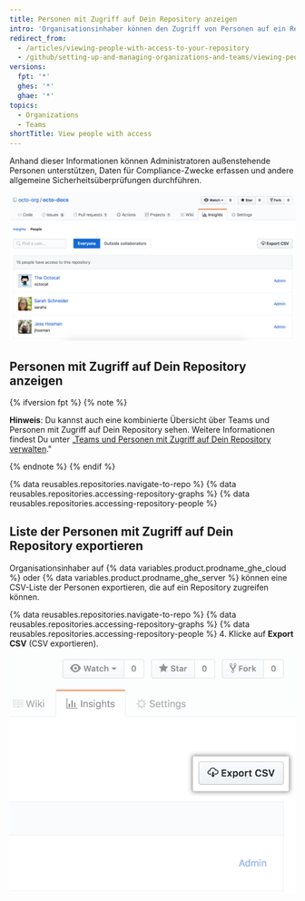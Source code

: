 ```yaml
---
title: Personen mit Zugriff auf Dein Repository anzeigen
intro: 'Organisationsinhaber können den Zugriff von Personen auf ein Repository innerhalb einer Organisation anzeigen. Organisationsinhaber mit {% data variables.product.prodname_ghe_cloud %} oder {% data variables.product.prodname_ghe_server %} können zudem eine CSV-Liste der Personen exportieren, die auf ein Repository zugreifen können.'
redirect_from:
  - /articles/viewing-people-with-access-to-your-repository
  - /github/setting-up-and-managing-organizations-and-teams/viewing-people-with-access-to-your-repository
versions:
  fpt: '*'
  ghes: '*'
  ghae: '*'
topics:
  - Organizations
  - Teams
shortTitle: View people with access
---
```


Anhand dieser Informationen können Administratoren außenstehende Personen unterstützen, Daten für Compliance-Zwecke erfassen und andere allgemeine Sicherheitsüberprüfungen durchführen.

![Liste mit Berechtigungen für Personen im Repository](/assets/images/help/repository/repository-permissions-list.png)

## Personen mit Zugriff auf Dein Repository anzeigen

{% ifversion fpt %}
{% note %}

**Hinweis**: Du kannst auch eine kombinierte Übersicht über Teams und Personen mit Zugriff auf Dein Repository sehen. Weitere Informationen findest Du unter „[Teams und Personen mit Zugriff auf Dein Repository verwalten](/github/administering-a-repository/managing-teams-and-people-with-access-to-your-repository)."

{% endnote %}
{% endif %}

{% data reusables.repositories.navigate-to-repo %}
{% data reusables.repositories.accessing-repository-graphs %}
{% data reusables.repositories.accessing-repository-people %}

## Liste der Personen mit Zugriff auf Dein Repository exportieren

Organisationsinhaber auf {% data variables.product.prodname_ghe_cloud %} oder {% data variables.product.prodname_ghe_server %} können eine CSV-Liste der Personen exportieren, die auf ein Repository zugreifen können.

{% data reusables.repositories.navigate-to-repo %}
{% data reusables.repositories.accessing-repository-graphs %}
{% data reusables.repositories.accessing-repository-people %}
4. Klicke auf **Export CSV** (CSV exportieren). ![Registerkarte „People“ (Personen) auf der Repository-Seitenleiste](/assets/images/help/repository/export-repository-permissions.png)
